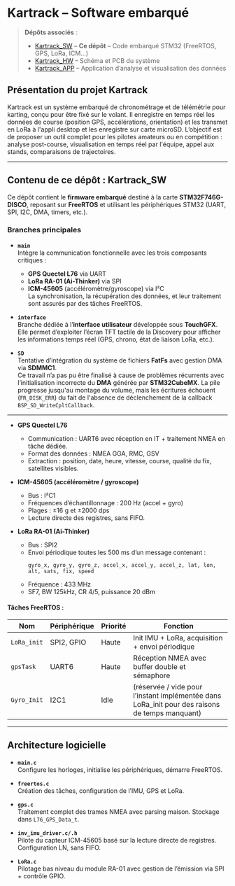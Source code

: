 # Kartrack – Software embarqué

> **Dépôts associés** :  
> - [Kartrack_SW](https://github.com/erripe13/Kartrack_SW) – **Ce dépôt** – Code embarqué STM32 (FreeRTOS, GPS, LoRa, ICM...)  
> - [Kartrack_HW](https://github.com/erripe13/Kartrack_HW) – Schéma et PCB du système  
> - [Kartrack_APP](https://github.com/erripe13/Kartrack_APP) – Application d’analyse et visualisation des données

## Présentation du projet Kartrack

Kartrack est un système embarqué de chronométrage et de télémétrie pour karting, conçu pour être fixé sur le volant. Il enregistre en temps réel les données de course (position GPS, accélérations, orientation) et les transmet en LoRa à l'appli desktop et les enregistre sur carte microSD. L’objectif est de proposer un outil complet pour les pilotes amateurs ou en compétition : analyse post-course, visualisation en temps réel par l'équipe, appel aux stands, comparaisons de trajectoires.

---

## Contenu de ce dépôt : Kartrack_SW

Ce dépôt contient le **firmware embarqué** destiné à la carte **STM32F746G-DISCO**, reposant sur **FreeRTOS** et utilisant les périphériques STM32 (UART, SPI, I2C, DMA, timers, etc.).

### Branches principales

- **`main`**  
  Intègre la communication fonctionnelle avec les trois composants critiques :
  - **GPS Quectel L76** via UART
  - **LoRa RA-01 (Ai-Thinker)** via SPI
  - **ICM-45605** (accéléromètre/gyroscope) via I²C  
  La synchronisation, la récupération des données, et leur traitement sont assurés par des tâches FreeRTOS.

- **`interface`**  
  Branche dédiée à l’**interface utilisateur** développée sous **TouchGFX**. Elle permet d’exploiter l’écran TFT tactile de la Discovery pour afficher les informations temps réel (GPS, chrono, état de liaison LoRa, etc.).

- **`SD`**  
  Tentative d’intégration du système de fichiers **FatFs** avec gestion DMA via **SDMMC1**.  
  Ce travail n’a pas pu être finalisé à cause de problèmes récurrents avec l’initialisation incorrecte du **DMA** générée par **STM32CubeMX**. La pile progresse jusqu'au montage du volume, mais les écritures échouent (`FR_DISK_ERR`) du fait de l'absence de déclenchement de la callback `BSP_SD_WriteCpltCallback`.

---

- **GPS Quectel L76**  
  - Communication : UART6 avec réception en IT + traitement NMEA en tâche dédiée.
  - Format des données : NMEA GGA, RMC, GSV
  - Extraction : position, date, heure, vitesse, course, qualité du fix, satellites visibles.

- **ICM-45605 (accéléromètre / gyroscope)**  
  - Bus : I²C1  
  - Fréquences d’échantillonnage : 200 Hz (accel + gyro)
  - Plages : ±16 g et ±2000 dps  
  - Lecture directe des registres, sans FIFO.

- **LoRa RA-01 (Ai-Thinker)**  
  - Bus : SPI2  
  - Envoi périodique toutes les 500 ms d’un message contenant :
    ```
    gyro_x, gyro_y, gyro_z, accel_x, accel_y, accel_z, lat, lon, alt, sats, fix, speed
    ```
  - Fréquence : 433 MHz  
  - SF7, BW 125kHz, CR 4/5, puissance 20 dBm

#### Tâches FreeRTOS :

| Nom           | Périphérique | Priorité | Fonction |
|---------------|--------------|----------|----------|
| `LoRa_init`   | SPI2, GPIO   | Haute    | Init IMU + LoRa, acquisition + envoi périodique |
| `gpsTask`     | UART6        | Haute    | Réception NMEA avec buffer double et sémaphore |
| `Gyro_Init`   | I2C1         | Idle     | (réservée / vide pour l’instant implémentée dans LoRa_init pour des raisons de temps manquant) |

---

## Architecture logicielle

- **`main.c`**  
  Configure les horloges, initialise les périphériques, démarre FreeRTOS.

- **`freertos.c`**  
  Création des tâches, configuration de l’IMU, GPS et LoRa.

- **`gps.c`**  
  Traitement complet des trames NMEA avec parsing maison. Stockage dans `L76_GPS_Data_t`.

- **`inv_imu_driver.c/.h`**  
  Pilote du capteur ICM-45605 basé sur la lecture directe de registres. Configuration LN, sans FIFO.

- **`LoRa.c`**  
  Pilotage bas niveau du module RA-01 avec gestion de l’émission via SPI + contrôle GPIO.
